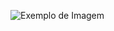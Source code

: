 ![Exemplo de Imagem](https://github.com/Samuel6Martins9/PampecJrNS/blob/main/assets/NossosServi%C3%A7os.png)

